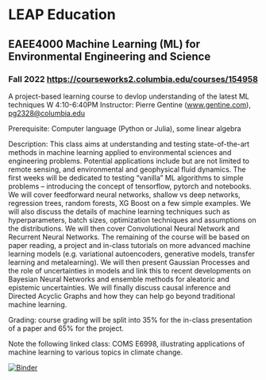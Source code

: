 # LEAP Education
## EAEE4000 Machine Learning (ML) for Environmental Engineering and Science
### Fall 2022 https://courseworks2.columbia.edu/courses/154958

A project-based learning course to devlop understanding of the latest ML techniques
W 4:10-6:40PM
Instructor: Pierre Gentine (www.gentine.com), pg2328@columbia.edu

Prerequisite: 
Computer language (Python or Julia), some linear algebra 

Description: This class aims at understanding and testing state-of-the-art methods in machine learning applied to environmental sciences and engineering problems. Potential applications include but are not limited to remote sensing, and environmental and geophysical fluid dynamics. 
The first weeks will be dedicated to testing “vanilla” ML algorithms to simple problems – introducing the concept of tensorflow, pytorch and notebooks. We will cover feedforward neural networks, shallow vs deep networks, regression trees, random forests, XG Boost on a few simple examples. We will also discuss the details of machine learning techniques such as hyperparameters, batch sizes, optimization techniques and assumptions on the distributions. We will then cover Convolutional Neural Network and Recurrent Neural Networks.
The remaining of the course will be based on paper reading, a project and in-class tutorials on more advanced machine learning models (e.g. variational autoencoders, generative models, transfer learning and metalearning). 
We will then present Gaussian Processes and the role of uncertainties in models and link this to recent developments on Bayesian Neural Networks and ensemble methods for aleatoric and epistemic uncertainties. 
We will finally discuss causal inference and Directed Acyclic Graphs and how they can help go beyond traditional machine learning.

Grading: course grading will be split into 35% for the in-class presentation of a paper and 65% for the project.

Note the following linked class: COMS E6998, illustrating applications of machine learning to various topics in climate change.

[![Binder](https://mybinder.org/badge_logo.svg)](https://mybinder.org/v2/gh/Weiwei047/EAEE4000_ML_for_Env_Eng_Sci/HEAD)

